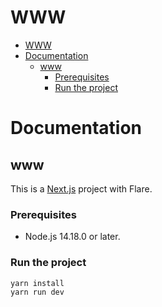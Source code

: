 # WWW 
- [WWW](#www)
- [Documentation](#documentation)
  - [www](#www-1)
    - [Prerequisites](#prerequisites)
    - [Run the project](#run-the-project)


# Documentation

## www

This is a [Next.js](https://nextjs.org/) project with Flare.

### Prerequisites

- Node.js 14.18.0 or later.

### Run the project

```
yarn install
yarn run dev
```
